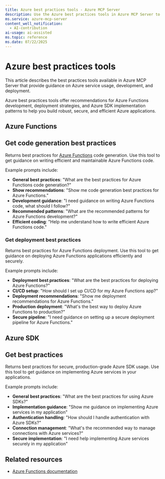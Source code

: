 ```yaml
---
title: Azure best practices tools - Azure MCP Server
description: Use the Azure best practices tools in Azure MCP Server to get guidance on Azure Functions development, deployment, and Azure SDK usage.
ms.service: azure-mcp-server
content_well_notification: 
  - AI-contribution
ai-usage: ai-assisted
ms.topic: reference
ms.date: 07/22/2025
---
```


# Azure best practices tools

This article describes the best practices tools available in Azure MCP Server that provide guidance on Azure service usage, development, and deployment.

Azure best practices tools offer recommendations for Azure Functions development, deployment strategies, and Azure SDK implementation patterns to help you build robust, secure, and efficient Azure applications.


## Azure Functions

## Get code generation best practices

<!-- azmcp bestpractices azurefunctions get-code-generation -->

Returns best practices for [Azure Functions](/azure/azure-functions/) code generation. Use this tool to get guidance on writing efficient and maintainable Azure Functions code.

Example prompts include:

- **General best practices**: "What are the best practices for Azure Functions code generation?"
- **Show recommendations**: "Show me code generation best practices for Azure Functions."
- **Development guidance**: "I need guidance on writing Azure Functions code, what should I follow?"
- **Recommended patterns**: "What are the recommended patterns for Azure Functions development?"
- **Efficient coding**: "Help me understand how to write efficient Azure Functions code."

### Get deployment best practices

<!-- azmcp bestpractices azurefunctions get-deployment -->

Returns best practices for Azure Functions deployment. Use this tool to get guidance on deploying Azure Functions applications efficiently and securely.

Example prompts include:

- **Deployment best practices**: "What are the best practices for deploying Azure Functions?"
- **CI/CD setup**: "How should I set up CI/CD for my Azure Functions app?"
- **Deployment recommendations**: "Show me deployment recommendations for Azure Functions."
- **Production deployment**: "What's the best way to deploy Azure Functions to production?"
- **Secure pipeline**: "I need guidance on setting up a secure deployment pipeline for Azure Functions."


## Azure SDK

## Get best practices

<!-- azmcp bestpractices general get -->

Returns best practices for secure, production-grade Azure SDK usage. Use this tool to get guidance on implementing Azure services in your applications.

Example prompts include:

- **General best practices**: "What are the best practices for using Azure SDKs?"
- **Implementation guidance**: "Show me guidance on implementing Azure services in my application"
- **Authentication handling**: "How should I handle authentication with Azure SDKs?"
- **Connection management**: "What's the recommended way to manage connections with Azure services?"
- **Secure implementation**: "I need help implementing Azure services securely in my application"


## Related resources

- [Azure Functions documentation](/azure/azure-functions/)
